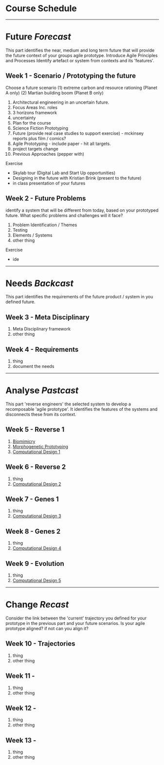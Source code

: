 # Course Schedule

-------------------------------------
# Future *Forecast*
This part identifies the near, medium and long term future that will provide the future context of your groups agile prototype. Introduce Agile Principles and Processes
Identify artefact or system from contexts and its 'features'.

## Week 1 - Scenario / Prototyping the future
Choose a future scenario (1) extreme carbon and resource rationing (Planet A only) (2) Martian building boom (Planet B only)

1. Architectural engineering in an uncertain future.
1. Focus Areas Inc. roles
2. 3 horizons framework
1. uncertainty
1. Plan for the course
2. Science Fiction Prototyping
1. Future (provide real case studies to support exercise) - mckinsey reports plus film / comics?
1. Agile Prototyping - include paper - hit all targets.
1. project targets
change 
1. Previous Approaches (pepper with)

Exercise
* Skylab tour (Digital Lab and Start Up opportunities)
* Designing in the future with Kristian Brink (present to the future)
* in class presentation of your futures

## Week 2 - Future Problems
identify a system that will be different from today, based on your prototyped future. What specific problems and challenges will it face?

1. Problem Identification / Themes
2. Testing
3. Elements / Systems
4. other thing

Exercise
* ide

-------------------------------------
# Needs *Backcast*
This part identifies the requirements of the future product / system in you defined future.

## Week 3 - Meta Disciplinary
1. Meta Disciplinary framework
2. other thing

## Week 4 - Requirements
1. thing
2. document the needs

-------------------------------------
# Analyse *Pastcast*
This part 'reverse engineers' the selected system to develop a recomposable 'agile prototype'. It identifies the features of the systems and disconnects these from its context.

## Week 5 - Reverse 1
1. [Biomimicry](Concepts/Biomimicry)
2. [Morphogenetic Prototyping](Concepts/MorphogeneticPrototyping)
3. [Computational Design 1](Concepts/ComputationalDesign)

## Week 6 - Reverse 2
1. thing
2. [Computational Design 2](Concepts/ComputationalDesign)

## Week 7 - Genes 1
1. thing
2.  [Computational Design 3](Concepts/ComputationalDesign)


## Week 8 - Genes 2
1. thing
2.  [Computational Design 4](Concepts/ComputationalDesign)

## Week 9 - Evolution
1. thing
2. [Computational Design 5](Concepts/ComputationalDesign)


------------------------------------
# Change *Recast*
Consider the link between the 'current' trajectory you defined for your prototype in the previous part and your future scenarios. Is your agile prototype aligned? if not can you align it?

## Week 10 - Trajectories
1. thing
2. other thing

## Week 11 - 
1. thing
2. other thing

## Week 12 - 
1. thing
2. other thing

## Week 13 - 
1. thing
2. other thing
